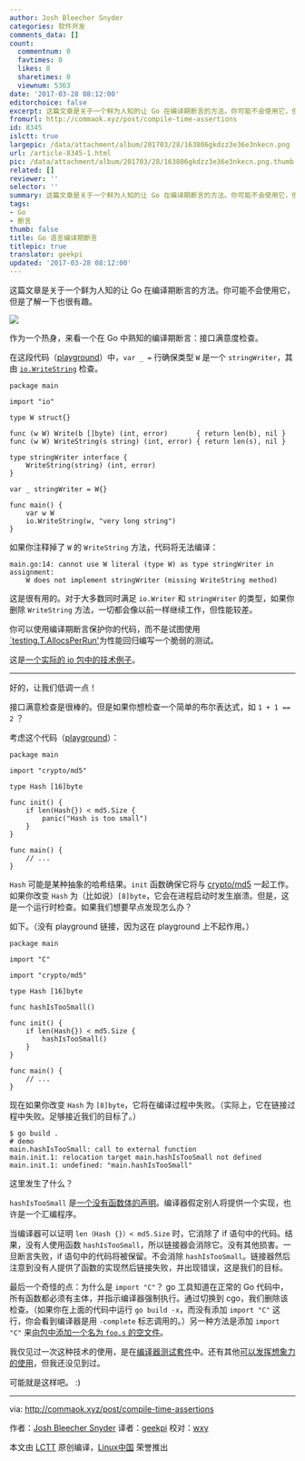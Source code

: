 ```yaml
---
author: Josh Bleecher Snyder
categories: 软件开发
comments_data: []
count:
  commentnum: 0
  favtimes: 0
  likes: 0
  sharetimes: 0
  viewnum: 5363
date: '2017-03-28 08:12:00'
editorchoice: false
excerpt: 这篇文章是关于一个鲜为人知的让 Go 在编译期断言的方法。你可能不会使用它，但是了解一下也很有趣。
fromurl: http://commaok.xyz/post/compile-time-assertions
id: 8345
islctt: true
largepic: /data/attachment/album/201703/28/163806gkdzz3e36e3nkecn.png
url: /article-8345-1.html
pic: /data/attachment/album/201703/28/163806gkdzz3e36e3nkecn.png.thumb.jpg
related: []
reviewer: ''
selector: ''
summary: 这篇文章是关于一个鲜为人知的让 Go 在编译期断言的方法。你可能不会使用它，但是了解一下也很有趣。
tags:
- Go
- 断言
thumb: false
title: Go 语言编译期断言
titlepic: true
translator: geekpi
updated: '2017-03-28 08:12:00'
---
```


这篇文章是关于一个鲜为人知的让 Go 在编译期断言的方法。你可能不会使用它，但是了解一下也很有趣。


![](/data/attachment/album/201703/28/163806gkdzz3e36e3nkecn.png)


作为一个热身，来看一个在 Go 中熟知的编译期断言：接口满意度检查。


在这段代码（[playground](https://play.golang.org/p/MJ6zF1oNsX)）中，`var _ =` 行确保类型 `W` 是一个 `stringWriter`，其由 [`io.WriteString`](https://golang.org/pkg/io/#WriteString) 检查。



```
package main

import "io"

type W struct{}

func (w W) Write(b []byte) (int, error)       { return len(b), nil }
func (w W) WriteString(s string) (int, error) { return len(s), nil }

type stringWriter interface {
    WriteString(string) (int, error)
}

var _ stringWriter = W{}

func main() {
    var w W
    io.WriteString(w, "very long string")
}

```

如果你注释掉了 `W` 的 `WriteString` 方法，代码将无法编译：



```
main.go:14: cannot use W literal (type W) as type stringWriter in assignment:
    W does not implement stringWriter (missing WriteString method)

```

这是很有用的。对于大多数同时满足 `io.Writer` 和 `stringWriter` 的类型，如果你删除 `WriteString` 方法，一切都会像以前一样继续工作，但性能较差。


你可以使用编译期断言保护你的代码，而不是试图使用[`testing.T.AllocsPerRun'](https://golang.org/pkg/testing/#AllocsPerRun)为性能回归编写一个脆弱的测试。


这是[一个实际的 io 包中的技术例子](https://github.com/golang/go/blob/go1.8rc2/src/io/multi.go#L72)。




---


好的，让我们低调一点！


接口满意检查是很棒的。但是如果你想检查一个简单的布尔表达式，如 `1 + 1 == 2` ？


考虑这个代码（[playground](https://play.golang.org/p/mjIMWsWu4V)）：



```
package main

import "crypto/md5"

type Hash [16]byte

func init() {
    if len(Hash{}) < md5.Size {
        panic("Hash is too small")
    }
}

func main() {
    // ...
}

```

`Hash` 可能是某种抽象的哈希结果。`init` 函数确保它将与 [crypto/md5](https://golang.org/pkg/crypto/md5/) 一起工作。如果你改变 `Hash` 为（比如说）`[8]byte`，它会在进程启动时发生崩溃。但是，这是一个运行时检查。如果我们想要早点发现怎么办？


如下。（没有 playground 链接，因为这在 playground 上不起作用。）



```
package main

import "C"

import "crypto/md5"

type Hash [16]byte

func hashIsTooSmall()

func init() {
    if len(Hash{}) < md5.Size {
        hashIsTooSmall()
    }
}

func main() {
    // ...
}

```

现在如果你改变 `Hash` 为 `[8]byte`，它将在编译过程中失败。（实际上，它在链接过程中失败。足够接近我们的目标了。）



```
$ go build .
# demo
main.hashIsTooSmall: call to external function
main.init.1: relocation target main.hashIsTooSmall not defined
main.init.1: undefined: "main.hashIsTooSmall"

```

这里发生了什么？


`hashIsTooSmall` 是[一个没有函数体的声明](https://golang.org/ref/spec#Function_declarations)。编译器假定别人将提供一个实现，也许是一个汇编程序。


当编译器可以证明 `len（Hash {}）< md5.Size` 时，它消除了 if 语句中的代码。结果，没有人使用函数 `hashIsTooSmall`，所以链接器会消除它。没有其他损害。一旦断言失败，if 语句中的代码将被保留。不会消除 `hashIsTooSmall`。链接器然后注意到没有人提供了函数的实现然后链接失败，并出现错误，这是我们的目标。


最后一个奇怪的点：为什么是 `import "C"`？ go 工具知道在正常的 Go 代码中，所有函数都必须有主体，并指示编译器强制执行。通过切换到 cgo，我们删除该检查。（如果你在上面的代码中运行 `go build -x`，而没有添加 `import "C"` 这行，你会看到编译器是用 `-complete` 标志调用的。）另一种方法是添加 `import "C"` 来[向包中添加一个名为 `foo.s` 的空文件](https://github.com/golang/go/blob/go1.8rc2/src/os/signal/sig.s)。


我仅见过一次这种技术的使用，是在[编译器测试套件](https://github.com/golang/go/blob/go1.8rc2/test/fixedbugs/issue9608.dir/issue9608.go)中。还有其他[可以发挥想象力的使用](https://github.com/golang/go/blob/go1.8rc2/src/runtime/hashmap.go#L261)，但我还没见到过。


可能就是这样吧。 :)




---


via: <http://commaok.xyz/post/compile-time-assertions>


作者：[Josh Bleecher Snyder](https://twitter.com/commaok) 译者：[geekpi](https://github.com/geekpi) 校对：[wxy](https://github.com/wxy)


本文由 [LCTT](https://github.com/LCTT/TranslateProject) 原创编译，[Linux中国](https://linux.cn/) 荣誉推出